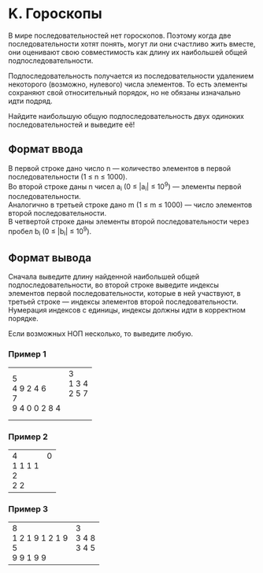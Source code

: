 # K. Гороскопы

В мире последовательностей нет гороскопов. Поэтому когда две последовательности хотят понять, могут ли они счастливо жить вместе, они оценивают свою совместимость как длину их наибольшей общей подпоследовательности.

Подпоследовательность получается из последовательности удалением некоторого (возможно, нулевого) числа элементов. То есть элементы сохраняют свой относительный порядок, но не обязаны изначально идти подряд.

Найдите наибольшую общую подпоследовательность двух одиноких последовательностей и выведите её!

## Формат ввода

В первой строке дано число n — количество элементов в первой последовательности (1 ≤ n ≤ 1000). <br>
Во второй строке даны n чисел a<sub>i</sub> (0 ≤ |a<sub>i</sub>| ≤ 10<sup>9</sup>) — элементы первой последовательности. <br>
Аналогично в третьей строке дано m (1 ≤ m ≤ 1000) — число элементов второй последовательности. <br>
В четвертой строке даны элементы второй последовательности через пробел b<sub>i</sub> (0 ≤ |b<sub>i</sub>| ≤ 10<sup>9</sup>).

## Формат вывода

Сначала выведите длину найденной наибольшей общей подпоследовательности, во второй строке выведите индексы элементов первой последовательности, которые в ней участвуют, в третьей строке — индексы элементов второй последовательности. Нумерация индексов с единицы, индексы должны идти в корректном порядке.

Если возможных НОП несколько, то выведите любую.

### Пример 1

<table><tr>
<td>
5<br>
4 9 2 4 6<br>
7<br>
9 4 0 0 2 8 4
</td>
<td>
3<br>
1 3 4<br>
2 5 7<br>
<br>
<br>
</td>
</tr></table>

### Пример 2

<table><tr>
<td>
4<br>
1 1 1 1<br>
2<br>
2 2
</td>
<td>
0<br>
<br>
<br>
<br>
</td>
</tr></table>

### Пример 3

<table><tr>
<td>
8<br>
1 2 1 9 1 2 1 9<br>
5<br>
9 9 1 9 9
</td>
<td>
3<br>
3 4 8<br>
3 4 5<br>
<br>
</td>
</tr></table>
